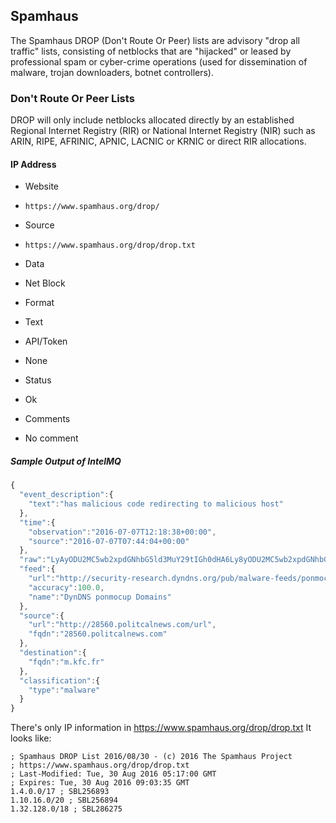 ## Spamhaus

The Spamhaus DROP (Don't Route Or Peer) lists are advisory "drop all traffic"
lists, consisting of netblocks that are "hijacked" or leased by professional
spam or cyber-crime operations (used for dissemination of malware, trojan
downloaders, botnet controllers).

### Don't Route Or Peer Lists

DROP will only include netblocks allocated directly by an established Regional
Internet Registry (RIR) or National Internet Registry (NIR) such as ARIN, RIPE,
AFRINIC, APNIC, LACNIC or KRNIC or direct RIR allocations.

#### IP Address
>
* Website
 - `https://www.spamhaus.org/drop/`
* Source
 - `https://www.spamhaus.org/drop/drop.txt`
* Data
 - Net Block
* Format
 - Text
* API/Token
 - None
* Status
 - Ok
* Comments
 - No comment

##### Sample Output of IntelMQ

```javascript
{
  "event_description":{
    "text":"has malicious code redirecting to malicious host"
  },
  "time":{
    "observation":"2016-07-07T12:18:38+00:00",
    "source":"2016-07-07T07:44:04+00:00"
  },
  "raw":"LyAyODU2MC5wb2xpdGNhbG5ld3MuY29tIGh0dHA6Ly8yODU2MC5wb2xpdGNhbG5ld3MuY29tL3VybCBtLmtmYy5mcg==",
  "feed":{
    "url":"http://security-research.dyndns.org/pub/malware-feeds/ponmocup-infected-domains-CIF-latest.txt",
    "accuracy":100.0,
    "name":"DynDNS ponmocup Domains"
  },
  "source":{
    "url":"http://28560.politcalnews.com/url",
    "fqdn":"28560.politcalnews.com"
  },
  "destination":{
    "fqdn":"m.kfc.fr"
  },
  "classification":{
    "type":"malware"
  }
}
```

There's only IP information in https://www.spamhaus.org/drop/drop.txt
It looks like:

	; Spamhaus DROP List 2016/08/30 - (c) 2016 The Spamhaus Project
	; https://www.spamhaus.org/drop/drop.txt
	; Last-Modified: Tue, 30 Aug 2016 05:17:00 GMT
	; Expires: Tue, 30 Aug 2016 09:03:35 GMT
	1.4.0.0/17 ; SBL256893
	1.10.16.0/20 ; SBL256894
	1.32.128.0/18 ; SBL286275